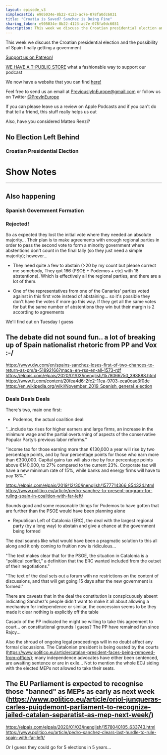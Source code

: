```yaml
---
layout: episode_v3
simplecastId: e905034e-8b22-4123-ac7e-078fa0dc6031
title: "Croatia is Saved? Sanchez is Doing Fine"
sharing_token: e905034e-8b22-4123-ac7e-078fa0dc6031
description: This week we discuss the Croatian presidential election and the possibility of Spain finally getting a government
---
```


<p>This week we discuss the Croatian presidential election and the possibility of Spain finally getting a government</p><p><a href="https://www.patreon.com/previouslyineurope">Support us on Patreon!</a></p><p><a href="https://www.teepublic.com/user/previneurope">WE HAVE A T-PUBLIC STORE</a> what a fashionable way to support our podcast</p><p>We now have a website that you can find <a href="http://previouslyineurope.eu/">here!</a></p><p>Feel free to send us an email at <a href="https://previouslyineurope@gmail.com">PreviouslyInEurope@gmail.com</a> or follow us on Twitter <a href="https://twitter.com/PrevInEurope">@PrevInEurope</a></p><p>If you can please leave us a review on Apple Podcasts and if you can't do that tell a friend, this stuff really helps us out</p><p>Also, have you considered Matteo Renzi?</p><h2>No Election Left Behind</h2><h3>Croatian Presidential Election</h3><h1>Show Notes</h1><hr /><h2>Also happening</h2><h3>Spanish Government Formation</h3><h3>Rejected!</h3><p>So as expected they lost the initial vote where they needed an absolute majority... Their plan is to make agreements with enough regional parties in order to pass the second vote to form a minority government where abstentions don't count in the final tally (so they just need a simple majority); however...</p><ul><li><p>They need quite a few to abstain (>20 by my count but please correct me somebody, They got 166 (PSOE + Podemos + etc) with 18 abstentions). Which is effectively all the regional parties, and there are a lot of them.</p></li><li><p>One of the representatives from one of the Canaries' parties voted against in this first vote instead of abstaining... so it's possible they don't have the votes if more go this way. If they get all the same votes for but the same number of abstentions they win but their margin is 2 according to agreements</p></li></ul><p>We'll find out on Tuesday I guess</p><h2>The debate did not sound fun.. a lot of breaking up of Spain nationalist rhetoric from PP and Vox :-/</h2><p><a href="https://www.dw.com/en/spains-sanchez-loses-first-of-two-chances-to-return-as-pm/a-51892166?maca=en-rss-en-all-1573-rdf">https://www.dw.com/en/spains-sanchez-loses-first-of-two-chances-to-return-as-pm/a-51892166?maca=en-rss-en-all-1573-rdf</a><br /><a href="https://elpais.com/elpais/2020/01/03/inenglish/1578066750_393888.html">https://elpais.com/elpais/2020/01/03/inenglish/1578066750_393888.html</a><br /><a href="https://www.ft.com/content/20fea4d6-2fc2-11ea-9703-eea0cae3f0de">https://www.ft.com/content/20fea4d6-2fc2-11ea-9703-eea0cae3f0de</a><br /><a href="https://en.wikipedia.org/wiki/November_2019_Spanish_general_election">https://en.wikipedia.org/wiki/November_2019_Spanish_general_election</a></p><h3>Deals Deals Deals</h3><p>There's two, main one first:</p><ul><li>Podemos, the actual coalition deal:</li></ul><p>"...include tax rises for higher earners and large firms, an increase in the minimum wage and the partial overturning of aspects of the conservative Popular Party’s previous labor reforms."</p><p>"income tax for those earning more than €130,000 a year will rise by two percentage points, and by four percentage points for those who earn more than €300,000. Capital gains tax will also rise by four percentage points above €140,000, to 27% compared to the current 23%. Corporate tax will have a new minimum rate of 15%, while banks and energy firms will have to pay 18%."</p><p><a href="https://elpais.com/elpais/2019/12/30/inenglish/1577714366_854324.html">https://elpais.com/elpais/2019/12/30/inenglish/1577714366_854324.html</a><br /><a href="https://www.politico.eu/article/pedro-sanchez-to-present-program-for-ruling-spain-in-coalition-with-far-left/">https://www.politico.eu/article/pedro-sanchez-to-present-program-for-ruling-spain-in-coalition-with-far-left/</a></p><p>Sounds good and some reasonable things for Podemos to have gotten that are further than the PSOE would have been planning alone</p><ul><li>Republican Left of Catalonia (ERC), the deal with the largest regional party (by a long way) to abstain and give a chance at the government being formed</li></ul><p>The deal sounds like what would have been a pragmatic solution to this all along and it only coming to fruition now is ridiculous...</p><p>"The text makes clear that for the PSOE, the situation in Catalonia is a “political conflict,” a definition that the ERC wanted included from the outset of their negotiations."</p><p>"The text of the deal sets out a forum with no restrictions on the content of discussions, and that will get going 15 days after the new government is formed."</p><p>There are caveats that in the deal the constitution is conspicuously absent indicating Sanchez's people didn't want to make it all about allowing a mechanism for independence or similar, the concession seems to be they made it clear nothing is explicitly off the table</p><p>Casado of the PP indicated he might be willing to take this agreement to court... on constitutional grounds I guess? The PP have remained fun since Rajoy...</p><p>Also the shroud of ongoing legal proceedings will in no doubt affect any formal discussions. The Catalonian president is being ousted by the courts (<a href="https://www.politico.eu/article/catalan-president-faces-being-removed-from-office/">https://www.politico.eu/article/catalan-president-faces-being-removed-from-office/</a>); many independence advocates have either been sentenced, are awaiting sentence or are in exile... Not to mention the whole ECJ siding with the elected MEPs not allowed to take their seats.</p><h2>The EU Parliament is expected to recognise those "banned" as MEPs as early as next week (<a href="https://www.politico.eu/article/oriol-junqueras-carles-puigdemont-parliament-to-recognize-jailed-catalan-separatist-as-mep-next-week/">https://www.politico.eu/article/oriol-junqueras-carles-puigdemont-parliament-to-recognize-jailed-catalan-separatist-as-mep-next-week/</a>)</h2><p><a href="https://elpais.com/elpais/2020/01/03/inenglish/1578040105_633743.html">https://elpais.com/elpais/2020/01/03/inenglish/1578040105_633743.html</a><br /><a href="https://www.politico.eu/article/pedro-sanchez-clears-last-hurdle-to-rule-spain-with-far-left/">https://www.politico.eu/article/pedro-sanchez-clears-last-hurdle-to-rule-spain-with-far-left/</a></p><p>Or I guess they could go for 5 elections in 5 years...</p>
